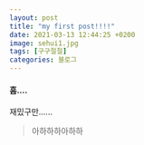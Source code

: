 ```yaml
---
layout: post
title: "my first post!!!!"
date: 2021-03-13 12:44:25 +0200
image: sehui1.jpg
tags: [구구절절]
categories: 블로그
---
```


#### 흠....
재밌구만......
> 아하하하아하하
